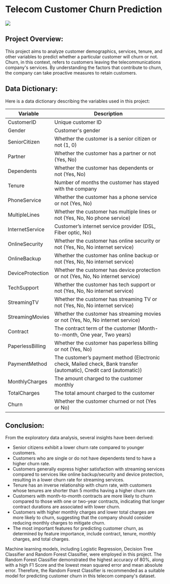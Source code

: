 # Telecom Customer Churn Prediction
![](https://www.touchpoint.com/wp-content/uploads/2023/02/5.-Customer-churn-article.png)
## Project Overview:

This project aims to analyze customer demographics, services, tenure, and other variables to predict whether a particular customer will churn or not. Churn, in this context, refers to customers leaving the telecommunications company's services. By understanding the factors that contribute to churn, the company can take proactive measures to retain customers.

## Data Dictionary:

Here is a data dictionary describing the variables used in this project:

| Variable         | Description                                                |
|------------------|------------------------------------------------------------|
| CustomerID       | Unique customer ID                                         |
| Gender           | Customer's gender                                          |
| SeniorCitizen    | Whether the customer is a senior citizen or not (1, 0)     |
| Partner          | Whether the customer has a partner or not (Yes, No)        |
| Dependents       | Whether the customer has dependents or not (Yes, No)       |
| Tenure           | Number of months the customer has stayed with the company  |
| PhoneService     | Whether the customer has a phone service or not (Yes, No)  |
| MultipleLines    | Whether the customer has multiple lines or not (Yes, No, No phone service) |
| InternetService  | Customer’s internet service provider (DSL, Fiber optic, No) |
| OnlineSecurity   | Whether the customer has online security or not (Yes, No, No internet service) |
| OnlineBackup     | Whether the customer has online backup or not (Yes, No, No internet service) |
| DeviceProtection | Whether the customer has device protection or not (Yes, No, No internet service) |
| TechSupport      | Whether the customer has tech support or not (Yes, No, No internet service) |
| StreamingTV      | Whether the customer has streaming TV or not (Yes, No, No internet service) |
| StreamingMovies  | Whether the customer has streaming movies or not (Yes, No, No internet service) |
| Contract         | The contract term of the customer (Month-to-month, One year, Two years) |
| PaperlessBilling | Whether the customer has paperless billing or not (Yes, No) |
| PaymentMethod    | The customer’s payment method (Electronic check, Mailed check, Bank transfer (automatic), Credit card (automatic)) |
| MonthlyCharges   | The amount charged to the customer monthly |
| TotalCharges     | The total amount charged to the customer |
| Churn            | Whether the customer churned or not (Yes or No) |

## Conclusion:

From the exploratory data analysis, several insights have been derived:

- Senior citizens exhibit a lower churn rate compared to younger customers.
- Customers who are single or do not have dependents tend to have a higher churn rate.
- Customers generally express higher satisfaction with streaming services compared to services like online backup/security and device protection, resulting in a lower churn rate for streaming services.
- Tenure has an inverse relationship with churn rate, with customers whose tenures are shorter than 5 months having a higher churn rate.
- Customers with month-to-month contracts are more likely to churn compared to those with one or two-year contracts, indicating that longer contract durations are associated with lower churn.
- Customers with higher monthly charges and lower total charges are more likely to churn, suggesting that the company should consider reducing monthly charges to mitigate churn.
- The most important features for predicting customer churn, as determined by feature importance, include contract, tenure, monthly charges, and total charges.

Machine learning models, including Logistic Regression, Decision Tree Classifier and Random Forest Classifier, were employed in this project. The Random Forest Classifier demonstrated the highest accuracy of 80%, along with a high F1 Score and the lowest mean squared error and mean absolute error. Therefore, the Random Forest Classifier is recommended as a suitable model for predicting customer churn in this telecom company's dataset.
